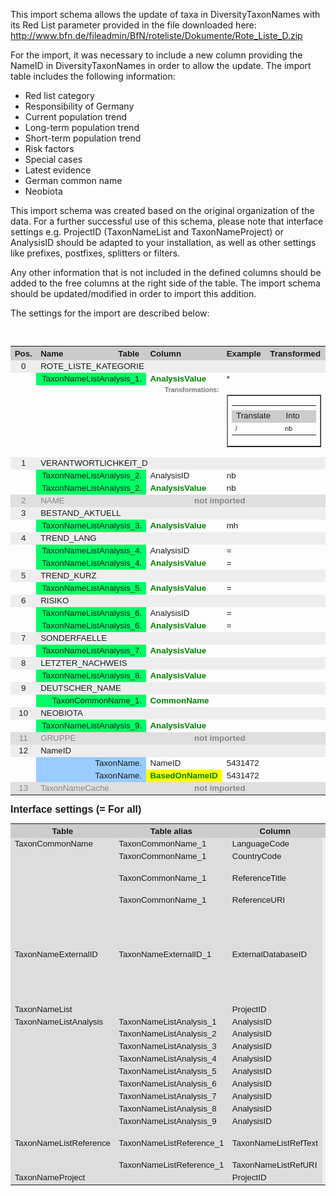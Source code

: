 This import schema allows the update of taxa in DiversityTaxonNames with its Red List parameter provided in the file downloaded here: http://www.bfn.de/fileadmin/BfN/roteliste/Dokumente/Rote_Liste_D.zip

For the import, it was necessary to include a new column providing the NameID in DiversityTaxonNames in order to allow the update.
The import table includes the following information:

-	Red list category
- Responsibility of Germany
- Current population trend
- Long-term population trend
- Short-term population trend
- Risk factors
- Special cases
- Latest evidence
- German common name
-	Neobiota

This import schema was created based on the original organization of the data. For a further successful use of this schema, please note that interface settings e.g. ProjectID (TaxonNameList and TaxonNameProject) or AnalysisID should be adapted to your installation, as well as other settings like prefixes, postfixes, splitters or filters. 

Any other information that is not included in the defined columns should be added to the free columns at the right side of the table. The import schema should be updated/modified in order to import this addition.

The settings for the import are described below:

<br /><table cellspacing="2" cellpadding="0" border="0" width="1000" style="  font-size: 10pt; font-family: Arial; table-layout:fixed; overflow:scroll;"><colgroup><col width="30" /><col width="170" /><col width="200" /><col width="200" /><col width="200" /><col width="200" /></colgroup><tr><th bgcolor="#CCCCCC">Pos.</th><th bgcolor="#CCCCCC" align="left">Name</th><th bgcolor="#CCCCCC" align="left">Table</th><th bgcolor="#CCCCCC" align="left">Column</th><th width="200" bgcolor="#CCCCCC" align="left">Example</th><th width="200" bgcolor="#CCCCCC" align="left">Transformed</th></tr><tr bgcolor="#EEEEEE"><td align="center">0</td><td colspan="5">ROTE_LISTE_KATEGORIE</td></tr><tr><td align="right" style="color: #008000; font-size: 18pt" /><td valign="top" align="right" colspan="2" bgcolor="#00FF66">TaxonNameListAnalysis_1.
											</td><td valign="top" style=" font-size: 10pt; font-family: Arial; color: green"><b>AnalysisValue</b></td><td valign="top" style="word-wrap: break-word; word-break: break-all;">*</td><td valign="top" style="word-wrap: break-word; word-break: break-all;"></td></tr><tr><td /><td /><td /><td valign="top" align="right" style="    font-size: 8pt; font-family: Arial; color:#777777"><b>Transformations:</b></td><td colspan="2"><table cellspacing="0" cellpadding="0" width="200" border="1" style="  font-size: 10pt; font-family: Arial"><tr><td><table cellspacing="0" cellpadding="0" width="200" border="0" style="  font-size: 10pt; font-family: Arial"><tr height="0"><th width="100" /><th width="100" /></tr><tr><td align="left" bgcolor="#CCCCCC">Translate</td><td align="left" bgcolor="#CCCCCC">Into</td></tr><tr height="20" style="    font-size: 8pt; font-family: Arial"><td style="    font-size: 8pt; font-family: Arial" align="left">/</td><td style="    font-size: 8pt; font-family: Arial" align="left">nb</td></tr></table></td></tr></table></td></tr><tr bgcolor="#EEEEEE"><td align="center">1</td><td colspan="5">VERANTWORTLICHKEIT_D</td></tr><tr><td align="right" style="color: #008000; font-size: 18pt" /><td valign="top" align="right" colspan="2" bgcolor="#00FF66">TaxonNameListAnalysis_2.
											</td><td valign="top">AnalysisID</td><td valign="top" style="word-wrap: break-word; word-break: break-all;">nb</td><td valign="top" style="word-wrap: break-word; word-break: break-all;"></td></tr><tr><td align="right" style="color: #008000; font-size: 18pt" /><td valign="top" align="right" colspan="2" bgcolor="#00FF66">TaxonNameListAnalysis_2.
											</td><td valign="top" style=" font-size: 10pt; font-family: Arial; color: green"><b>AnalysisValue</b></td><td valign="top" style="word-wrap: break-word; word-break: break-all;">nb</td><td valign="top" style="word-wrap: break-word; word-break: break-all;"></td></tr><tr bgcolor="#DFDFDF" style="color:#888888"><td align="center">2</td><td>NAME</td><td colspan="4" align="center"><b>not imported</b></td></tr><tr bgcolor="#EEEEEE"><td align="center">3</td><td colspan="5">BESTAND_AKTUELL</td></tr><tr><td align="right" style="color: #008000; font-size: 18pt" /><td valign="top" align="right" colspan="2" bgcolor="#00FF66">TaxonNameListAnalysis_3.
											</td><td valign="top" style=" font-size: 10pt; font-family: Arial; color: green"><b>AnalysisValue</b></td><td valign="top" style="word-wrap: break-word; word-break: break-all;">mh</td><td valign="top" style="word-wrap: break-word; word-break: break-all;"></td></tr><tr bgcolor="#EEEEEE"><td align="center">4</td><td colspan="5">TREND_LANG</td></tr><tr><td align="right" style="color: #008000; font-size: 18pt" /><td valign="top" align="right" colspan="2" bgcolor="#00FF66">TaxonNameListAnalysis_4.
											</td><td valign="top">AnalysisID</td><td valign="top" style="word-wrap: break-word; word-break: break-all;">=</td><td valign="top" style="word-wrap: break-word; word-break: break-all;"></td></tr><tr><td align="right" style="color: #008000; font-size: 18pt" /><td valign="top" align="right" colspan="2" bgcolor="#00FF66">TaxonNameListAnalysis_4.
											</td><td valign="top" style=" font-size: 10pt; font-family: Arial; color: green"><b>AnalysisValue</b></td><td valign="top" style="word-wrap: break-word; word-break: break-all;">=</td><td valign="top" style="word-wrap: break-word; word-break: break-all;"></td></tr><tr bgcolor="#EEEEEE"><td align="center">5</td><td colspan="5">TREND_KURZ</td></tr><tr><td align="right" style="color: #008000; font-size: 18pt" /><td valign="top" align="right" colspan="2" bgcolor="#00FF66">TaxonNameListAnalysis_5.
											</td><td valign="top" style=" font-size: 10pt; font-family: Arial; color: green"><b>AnalysisValue</b></td><td valign="top" style="word-wrap: break-word; word-break: break-all;">=</td><td valign="top" style="word-wrap: break-word; word-break: break-all;"></td></tr><tr bgcolor="#EEEEEE"><td align="center">6</td><td colspan="5">RISIKO</td></tr><tr><td align="right" style="color: #008000; font-size: 18pt" /><td valign="top" align="right" colspan="2" bgcolor="#00FF66">TaxonNameListAnalysis_6.
											</td><td valign="top">AnalysisID</td><td valign="top" style="word-wrap: break-word; word-break: break-all;">=</td><td valign="top" style="word-wrap: break-word; word-break: break-all;"></td></tr><tr><td align="right" style="color: #008000; font-size: 18pt" /><td valign="top" align="right" colspan="2" bgcolor="#00FF66">TaxonNameListAnalysis_6.
											</td><td valign="top" style=" font-size: 10pt; font-family: Arial; color: green"><b>AnalysisValue</b></td><td valign="top" style="word-wrap: break-word; word-break: break-all;">=</td><td valign="top" style="word-wrap: break-word; word-break: break-all;"></td></tr><tr bgcolor="#EEEEEE"><td align="center">7</td><td colspan="5">SONDERFAELLE</td></tr><tr><td align="right" style="color: #008000; font-size: 18pt" /><td valign="top" align="right" colspan="2" bgcolor="#00FF66">TaxonNameListAnalysis_7.
											</td><td valign="top" style=" font-size: 10pt; font-family: Arial; color: green"><b>AnalysisValue</b></td><td valign="top" style="word-wrap: break-word; word-break: break-all;"></td><td valign="top" style="word-wrap: break-word; word-break: break-all;"></td></tr><tr bgcolor="#EEEEEE"><td align="center">8</td><td colspan="5">LETZTER_NACHWEIS</td></tr><tr><td align="right" style="color: #008000; font-size: 18pt" /><td valign="top" align="right" colspan="2" bgcolor="#00FF66">TaxonNameListAnalysis_8.
											</td><td valign="top" style=" font-size: 10pt; font-family: Arial; color: green"><b>AnalysisValue</b></td><td valign="top" style="word-wrap: break-word; word-break: break-all;"></td><td valign="top" style="word-wrap: break-word; word-break: break-all;"></td></tr><tr bgcolor="#EEEEEE"><td align="center">9</td><td colspan="5">DEUTSCHER_NAME</td></tr><tr><td align="right" style="color: #008000; font-size: 18pt" /><td valign="top" align="right" colspan="2" bgcolor="#00FF66">TaxonCommonName_1.
											</td><td valign="top" style=" font-size: 10pt; font-family: Arial; color: green"><b>CommonName</b></td><td valign="top" style="word-wrap: break-word; word-break: break-all;"></td><td valign="top" style="word-wrap: break-word; word-break: break-all;"></td></tr><tr bgcolor="#EEEEEE"><td align="center">10</td><td colspan="5">NEOBIOTA</td></tr><tr><td align="right" style="color: #008000; font-size: 18pt" /><td valign="top" align="right" colspan="2" bgcolor="#00FF66">TaxonNameListAnalysis_9.
											</td><td valign="top" style=" font-size: 10pt; font-family: Arial; color: green"><b>AnalysisValue</b></td><td valign="top" style="word-wrap: break-word; word-break: break-all;"></td><td valign="top" style="word-wrap: break-word; word-break: break-all;"></td></tr><tr bgcolor="#DFDFDF" style="color:#888888"><td align="center">11</td><td>GRUPPE</td><td colspan="4" align="center"><b>not imported</b></td></tr><tr bgcolor="#EEEEEE"><td align="center">12</td><td colspan="5">NameID</td></tr><tr><td align="right" style="color: #008000; font-size: 18pt" /><td valign="top" align="right" colspan="2" bgcolor="#99CCFF">TaxonName.
											</td><td valign="top">NameID</td><td valign="top" style="word-wrap: break-word; word-break: break-all;">5431472</td><td valign="top" style="word-wrap: break-word; word-break: break-all;"></td></tr><tr><td align="right" style="color: #008000; font-size: 18pt" /><td valign="top" align="right" colspan="2" bgcolor="#99CCFF">TaxonName.
											</td><td valign="top" bgcolor="#FFFF00" style=" font-size: 10pt; font-family: Arial; color: green"><b>BasedOnNameID</b></td><td valign="top" style="word-wrap: break-word; word-break: break-all;">5431472</td><td valign="top" style="word-wrap: break-word; word-break: break-all;"></td></tr><tr bgcolor="#DFDFDF" style="color:#888888"><td align="center">13</td><td>TaxonNameCache</td><td colspan="4" align="center"><b>not imported</b></td></tr></table>

<span style="    font-size: 12pt; font-family: Arial"><b>Interface settings (= For all)</b><br /></span><table cellspacing="2" cellpadding="0" width="800" border="0" style="  font-size: 10pt; font-family: Arial"><tr><th bgcolor="#CCCCCC">Table</th><th bgcolor="#CCCCCC">Table alias</th><th bgcolor="#CCCCCC">Column</th><th bgcolor="#CCCCCC">Value</th><th bgcolor="#CCCCCC">Display</th></tr><tr><td bgcolor="#DDDDDD">TaxonCommonName</td><td bgcolor="#DDDDDD">TaxonCommonName_1</td><td bgcolor="#DDDDDD">LanguageCode</td><td bgcolor="#EEEEEE">de</td><td bgcolor="#DDDDDD">German</td></tr><tr><td bgcolor="#DDDDDD" /><td bgcolor="#DDDDDD">TaxonCommonName_1</td><td bgcolor="#DDDDDD">CountryCode</td><td bgcolor="#EEEEEE">DE</td><td bgcolor="#DDDDDD">Germany</td></tr><tr><td bgcolor="#DDDDDD" /><td bgcolor="#DDDDDD">TaxonCommonName_1</td><td bgcolor="#DDDDDD">ReferenceTitle</td><td bgcolor="#EEEEEE">Wagner 2016. Rote Liste und Gesamtartenliste der Tastermücken (Diptera: Dixidae) Deutschlands. Naturschutz und Biologische Vielfalt 70(4): 79-86.</td><td bgcolor="#DDDDDD"></td></tr><tr><td bgcolor="#DDDDDD" /><td bgcolor="#DDDDDD">TaxonCommonName_1</td><td bgcolor="#DDDDDD">ReferenceURI</td><td bgcolor="#EEEEEE">http://tnt.diversityworkbench.de/References_TNT/941874955</td><td bgcolor="#DDDDDD"></td></tr><tr><td bgcolor="#DDDDDD">TaxonNameExternalID</td><td bgcolor="#DDDDDD">TaxonNameExternalID_1</td><td bgcolor="#DDDDDD">ExternalDatabaseID</td><td bgcolor="#EEEEEE">1047</td><td bgcolor="#DDDDDD">WAGNER, R. (2016c): Rote Liste und Gesamtartenliste der Tastermücken (Diptera: Dixidae) Deutschlands. – In: GRUTTKE, H., BINOT-HAFKE, M., BALZER, S.,  HAUPT, H., HOFBAUER, N., LUDWIG, G., MATZKE-HAJEK, G. &amp; RIES, M. (Red.): Rote Liste gefährdeter Tiere, Pflanzen und Pilze Deutschlands. Band 4: Wirbellose Tiere (Teil 2). – Naturschutz und Biologische Vielfalt 70 (4): 79–86.</td></tr><tr><td bgcolor="#DDDDDD">TaxonNameList</td><td bgcolor="#DDDDDD" /><td bgcolor="#DDDDDD">ProjectID</td><td bgcolor="#EEEEEE">881</td><td bgcolor="#DDDDDD">TaxRef_GBOL_Diptera_DE</td></tr><tr><td bgcolor="#DDDDDD">TaxonNameListAnalysis</td><td bgcolor="#DDDDDD">TaxonNameListAnalysis_1</td><td bgcolor="#DDDDDD">AnalysisID</td><td bgcolor="#EEEEEE">29</td><td bgcolor="#DDDDDD">RoteListe_D_2016_Kategorie</td></tr><tr><td bgcolor="#DDDDDD" /><td bgcolor="#DDDDDD">TaxonNameListAnalysis_2</td><td bgcolor="#DDDDDD">AnalysisID</td><td bgcolor="#EEEEEE">45</td><td bgcolor="#DDDDDD">RoteListe_D_2016_Verantwortlichkeit</td></tr><tr><td bgcolor="#DDDDDD" /><td bgcolor="#DDDDDD">TaxonNameListAnalysis_3</td><td bgcolor="#DDDDDD">AnalysisID</td><td bgcolor="#EEEEEE">41</td><td bgcolor="#DDDDDD">RoteListe_D_2016_AktuelleBestandssituation</td></tr><tr><td bgcolor="#DDDDDD" /><td bgcolor="#DDDDDD">TaxonNameListAnalysis_4</td><td bgcolor="#DDDDDD">AnalysisID</td><td bgcolor="#EEEEEE">42</td><td bgcolor="#DDDDDD">RoteListe_D_2016_LangfristigerBestandstrend</td></tr><tr><td bgcolor="#DDDDDD" /><td bgcolor="#DDDDDD">TaxonNameListAnalysis_5</td><td bgcolor="#DDDDDD">AnalysisID</td><td bgcolor="#EEEEEE">43</td><td bgcolor="#DDDDDD">RoteListe_D_2016_KurzfristigerBestandstrend</td></tr><tr><td bgcolor="#DDDDDD" /><td bgcolor="#DDDDDD">TaxonNameListAnalysis_6</td><td bgcolor="#DDDDDD">AnalysisID</td><td bgcolor="#EEEEEE">44</td><td bgcolor="#DDDDDD">RoteListe_D_2016_Risikofaktoren</td></tr><tr><td bgcolor="#DDDDDD" /><td bgcolor="#DDDDDD">TaxonNameListAnalysis_7</td><td bgcolor="#DDDDDD">AnalysisID</td><td bgcolor="#EEEEEE">46</td><td bgcolor="#DDDDDD">RoteListe_D_2016_Sonderfälle</td></tr><tr><td bgcolor="#DDDDDD" /><td bgcolor="#DDDDDD">TaxonNameListAnalysis_8</td><td bgcolor="#DDDDDD">AnalysisID</td><td bgcolor="#EEEEEE">48</td><td bgcolor="#DDDDDD">RoteListe_D_2016_LetzterNachweis</td></tr><tr><td bgcolor="#DDDDDD" /><td bgcolor="#DDDDDD">TaxonNameListAnalysis_9</td><td bgcolor="#DDDDDD">AnalysisID</td><td bgcolor="#EEEEEE">47</td><td bgcolor="#DDDDDD">RoteListe_D_2016_Neobiota</td></tr><tr><td bgcolor="#DDDDDD">TaxonNameListReference</td><td bgcolor="#DDDDDD">TaxonNameListReference_1</td><td bgcolor="#DDDDDD">TaxonNameListRefText</td><td bgcolor="#EEEEEE">Wagner 2016. Rote Liste und Gesamtartenliste der Tastermücken (Diptera: Dixidae) Deutschlands. Naturschutz und Biologische Vielfalt 70(4): 79-86.</td><td bgcolor="#DDDDDD"></td></tr><tr><td bgcolor="#DDDDDD" /><td bgcolor="#DDDDDD">TaxonNameListReference_1</td><td bgcolor="#DDDDDD">TaxonNameListRefURI</td><td bgcolor="#EEEEEE">http://tnt.diversityworkbench.de/References_TNT/941874955</td><td bgcolor="#DDDDDD"></td></tr><tr><td bgcolor="#DDDDDD">TaxonNameProject</td><td bgcolor="#DDDDDD" /><td bgcolor="#DDDDDD">ProjectID</td><td bgcolor="#EEEEEE">85</td><td bgcolor="#DDDDDD">GBOLnames</td></tr></table><br /></body></html>
